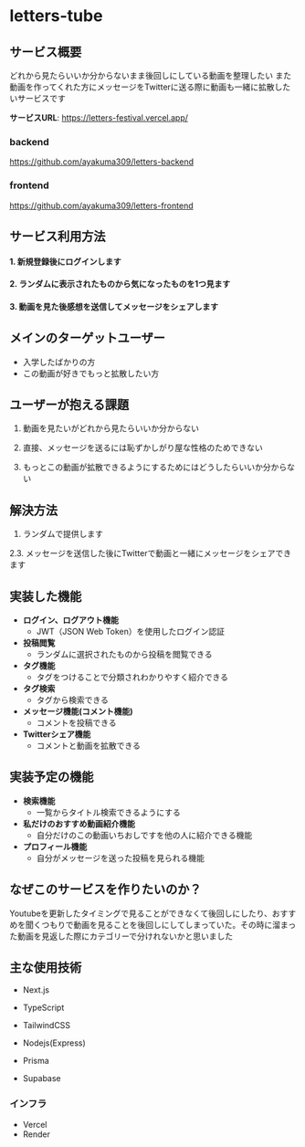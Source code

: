 # letters-tube

## サービス概要
どれから見たらいいか分からないまま後回しにしている動画を整理したい
また動画を作ってくれた方にメッセージをTwitterに送る際に動画も一緒に拡散したいサービスです

**サービスURL**: https://letters-festival.vercel.app/
### backend
https://github.com/ayakuma309/letters-backend
### frontend
https://github.com/ayakuma309/letters-frontend

## サービス利用方法
#### 1. 新規登録後にログインします
#### 2. ランダムに表示されたものから気になったものを1つ見ます
#### 3. 動画を見た後感想を送信してメッセージをシェアします

## メインのターゲットユーザー
- 入学したばかりの方
- この動画が好きでもっと拡散したい方
  
## ユーザーが抱える課題
1. 動画を見たいがどれから見たらいいか分からない

2. 直接、メッセージを送るには恥ずかしがり屋な性格のためできない
   
4. もっとこの動画が拡散できるようにするためにはどうしたらいいか分からない

## 解決方法
1. ランダムで提供します
   
2.3. メッセージを送信した後にTwitterで動画と一緒にメッセージをシェアできます

## 実装した機能
- **ログイン、ログアウト機能**
  - JWT（JSON Web Token）を使用したログイン認証
- **投稿閲覧**
  - ランダムに選択されたものから投稿を閲覧できる
- **タグ機能**
  - タグをつけることで分類されわかりやすく紹介できる
- **タグ検索**
  - タグから検索できる
- **メッセージ機能(コメント機能)**
  - コメントを投稿できる
- **Twitterシェア機能**
  - コメントと動画を拡散できる
    
## 実装予定の機能
- **検索機能**
  - 一覧からタイトル検索できるようにする
- **私だけのおすすめ動画紹介機能**
  - 自分だけのこの動画いちおしですを他の人に紹介できる機能
- **プロフィール機能**
  - 自分がメッセージを送った投稿を見られる機能
## なぜこのサービスを作りたいのか？
Youtubeを更新したタイミングで見ることができなくて後回しにしたり、おすすめを聞くつもりで動画を見ることを後回しにしてしまっていた。その時に溜まった動画を見返した際にカテゴリーで分けれないかと思いました

## 主な使用技術

- Next.js
- TypeScript
- TailwindCSS

- Nodejs(Express)
- Prisma
- Supabase

### インフラ
- Vercel
- Render
